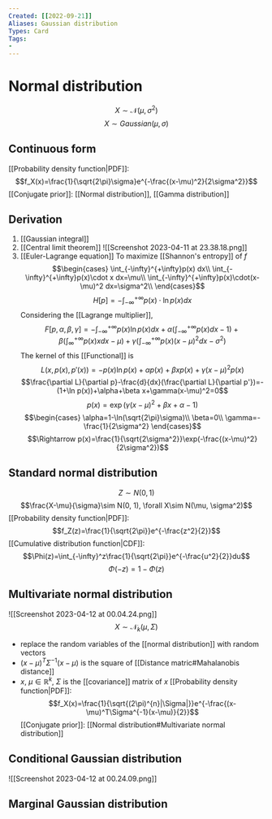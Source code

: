 ```yaml
---
Created: [[2022-09-21]]
Aliases: Gaussian distribution
Types: Card
Tags: 
- 
---
```

# Normal distribution
$$X\sim \mathcal{N} (\mu, \sigma^2)$$
$$X\sim Gaussian (\mu, \sigma)$$

## Continuous form
[[Probability density function|PDF]]:
$$f_X(x)=\frac{1}{\sqrt{2\pi}\sigma}e^{-\frac{(x-\mu)^2}{2\sigma^2}}$$
[[Conjugate prior]]: 
[[Normal distribution]], [[Gamma distribution]]
## Derivation
1. [[Gaussian integral]]
2. [[Central limit theorem]]
   ![[Screenshot 2023-04-11 at 23.38.18.png]]
3. [[Euler-Lagrange equation]]
   To maximize [[Shannon's entropy]] of $f$ 
   $$\begin{cases}
   \int_{-\infty}^{+\infty}p(x) dx\\
   \int_{-\infty}^{+\infty}p(x)\cdot x dx=\mu\\
   \int_{-\infty}^{+\infty}p(x)\cdot(x-\mu)^2 dx=\sigma^2\\
   \end{cases}$$
   $$H[p]=-\int_{-\infty}^{+\infty}p(x)\cdot\ln p(x)dx$$
   Considering the [[Lagrange multiplier]], 
   $$F[p,\alpha,\beta,\gamma]=-\int_{-\infty}^{+\infty}p(x)\ln p(x)dx+\alpha(\int_{-\infty}^{+\infty}p(x)dx-1)+\beta(\int_{\infty}^{+\infty}p(x) xdx-\mu)+\gamma(\int_{-\infty}^{+\infty}p(x)(x-\mu)^2dx-\sigma^2)$$
   The kernel of this [[Functional]] is 
   $$L(x,p(x),p'(x))=-p(x)\ln p(x)+\alpha p(x)+\beta xp(x)+\gamma(x-\mu)^2p(x)$$
   $$\frac{\partial L}{\partial p}-\frac{d}{dx}(\frac{\partial L}{\partial p'})=-(1+\ln p(x))+\alpha+\beta x+\gamma(x-\mu)^2=0$$
   $$p(x)=\exp(\gamma(x-\mu)^2+\beta x+\alpha-1)$$
   $$\begin{cases}
   \alpha=1-\ln(\sqrt{2\pi}\sigma)\\
   \beta=0\\
   \gamma=-\frac{1}{2\sigma^2}
   \end{cases}$$
   $$\Rightarrow p(x)=\frac{1}{\sqrt{2\sigma^2}}\exp(-\frac{(x-\mu)^2}{2\sigma^2})$$

## Standard normal distribution
$$Z\sim N(0, 1)$$
$$\frac{X-\mu}{\sigma}\sim N(0, 1), \forall X\sim N(\mu, \sigma^2)$$
[[Probability density function|PDF]]: 
$$f_Z(z)=\frac{1}{\sqrt{2\pi}}e^{-\frac{z^2}{2}}$$
[[Cumulative distribution function|CDF]]:
$$\Phi(z)=\int_{-\infty}^z\frac{1}{\sqrt{2\pi}}e^{-\frac{u^2}{2}}du$$
$$\Phi(-z)=1-\Phi(z)$$

## Multivariate normal distribution
![[Screenshot 2023-04-12 at 00.04.24.png]]
$$X\sim\mathcal{N}_k(\mu, \Sigma)$$
- replace the random variables of the [[normal distribution]] with random vectors
- $(x-\mu)^T\Sigma^{-1}(x-\mu)$ is the square of [[Distance matric#Mahalanobis distance]]
- $x,\ \mu\in \mathbb{R}^k,\ \Sigma$ is the [[covariance]] matrix of $x$
[[Probability density function|PDF]]:
$$f_X(x)=\frac{1}{\sqrt{(2\pi)^{n}|\Sigma|}}e^{-\frac{(x-\mu)^T\Sigma^{-1}(x-\mu)}{2}}$$
[[Conjugate prior]]: 
[[Normal distribution#Multivariate normal distribution]]

## Conditional Gaussian distribution
![[Screenshot 2023-04-12 at 00.24.09.png]]

## Marginal Gaussian distribution

## 
